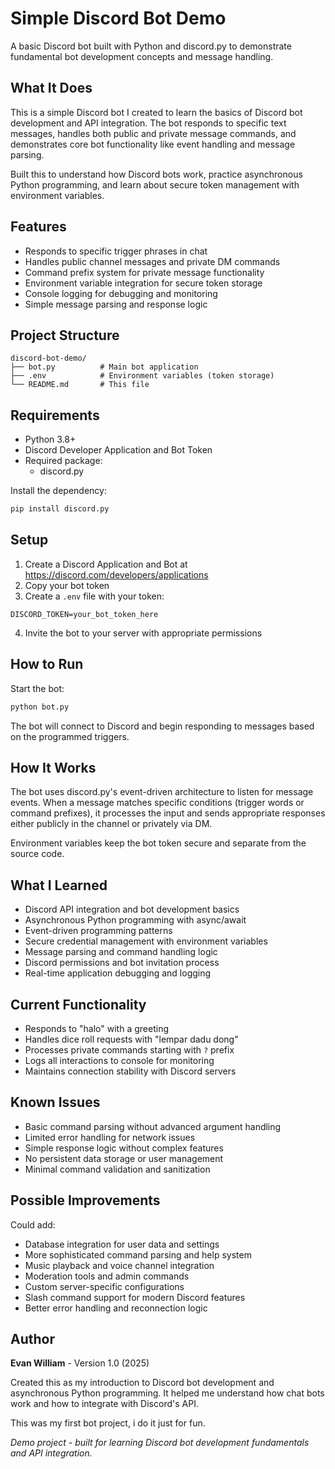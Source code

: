 # Simple Discord Bot Demo

A basic Discord bot built with Python and discord.py to demonstrate fundamental bot development concepts and message handling.

## What It Does

This is a simple Discord bot I created to learn the basics of Discord bot development and API integration. The bot responds to specific text messages, handles both public and private message commands, and demonstrates core bot functionality like event handling and message parsing.

Built this to understand how Discord bots work, practice asynchronous Python programming, and learn about secure token management with environment variables.

## Features

* Responds to specific trigger phrases in chat
* Handles public channel messages and private DM commands
* Command prefix system for private message functionality
* Environment variable integration for secure token storage
* Console logging for debugging and monitoring
* Simple message parsing and response logic

## Project Structure

```
discord-bot-demo/
├── bot.py          # Main bot application
├── .env            # Environment variables (token storage)
└── README.md       # This file
```

## Requirements

* Python 3.8+
* Discord Developer Application and Bot Token
* Required package:
  - discord.py

Install the dependency:

```bash
pip install discord.py
```

## Setup

1. Create a Discord Application and Bot at https://discord.com/developers/applications
2. Copy your bot token
3. Create a `.env` file with your token:
```
DISCORD_TOKEN=your_bot_token_here
```
4. Invite the bot to your server with appropriate permissions

## How to Run

Start the bot:

```bash
python bot.py
```

The bot will connect to Discord and begin responding to messages based on the programmed triggers.

## How It Works

The bot uses discord.py's event-driven architecture to listen for message events. When a message matches specific conditions (trigger words or command prefixes), it processes the input and sends appropriate responses either publicly in the channel or privately via DM.

Environment variables keep the bot token secure and separate from the source code.

## What I Learned

* Discord API integration and bot development basics
* Asynchronous Python programming with async/await
* Event-driven programming patterns
* Secure credential management with environment variables
* Message parsing and command handling logic
* Discord permissions and bot invitation process
* Real-time application debugging and logging

## Current Functionality

* Responds to "halo" with a greeting
* Handles dice roll requests with "lempar dadu dong"
* Processes private commands starting with `?` prefix
* Logs all interactions to console for monitoring
* Maintains connection stability with Discord servers

## Known Issues

* Basic command parsing without advanced argument handling
* Limited error handling for network issues
* Simple response logic without complex features
* No persistent data storage or user management
* Minimal command validation and sanitization

## Possible Improvements

Could add:
* Database integration for user data and settings
* More sophisticated command parsing and help system
* Music playback and voice channel integration
* Moderation tools and admin commands
* Custom server-specific configurations
* Slash command support for modern Discord features
* Better error handling and reconnection logic

## Author

**Evan William** - Version 1.0 (2025)

Created this as my introduction to Discord bot development and asynchronous Python programming. It helped me understand how chat bots work and how to integrate with Discord's API.

This was my first bot project, i do it just for fun.

*Demo project - built for learning Discord bot development fundamentals and API integration.*

